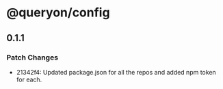 # @queryon/config

## 0.1.1

### Patch Changes

- 21342f4: Updated package.json for all the repos and added npm token for each.
